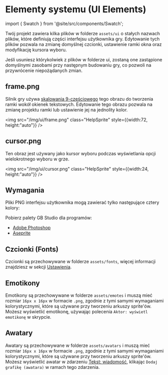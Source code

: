 # Elementy systemu (UI Elements)

import { Swatch } from '@site/src/components/Swatch';


Twój projekt zawiera kilka plików w folderze `assets/ui` o stałych nazwach plików, które definiują części interfejsu użytkownika gry. Edytowanie tych plików pozwala na zmianę domyślnej czcionki, ustawienie ramki okna oraz modyfikację kursora wyboru.

Jeśli usuniesz którykolwiek z plików w folderze ui, zostaną one zastąpione domyślnymi zasobami przy następnym budowaniu gry, co pozwoli na przywrócenie niepożądanych zmian.


## frame.png

Silnik gry używa [skalowania 9-częściowego](https://en.wikipedia.org/wiki/9-slice_scaling) tego obrazu do tworzenia ramki wokół okienek tekstowych. Edytowanie tego obrazu pozwala na zmianę projektu ramki lub ustawienie jej na jednolity kolor.

<img src="/img/ui/frame.png" class="HelpSprite" style={{width:72, height:"auto"}} />

## cursor.png

Ten obraz jest używany jako kursor wyboru podczas wyświetlania opcji wielokrotnego wyboru w grze.


<img src="/img/ui/cursor.png" class="HelpSprite" style={{width:24, height:"auto"}} />

## Wymagania

Pliki PNG interfejsu użytkownika mogą zawierać tylko następujące cztery kolory:

<Swatch color="#071821" />
<Swatch color="#306850" />
<Swatch color="#86c06c" />
<Swatch color="#e0f8cf" />

Pobierz palety GB Studio dla programów:
- [Adobe Photoshop](/assets/swatches/gb-studio-photoshop.aco)  
- [Aseprite](/assets/swatches/gb-studio-aseprite.aseprite)  

## Czcionki (Fonts)

Czcionki są przechowywane w folderze `assets/fonts`, więcej informacji znajdziesz w sekcji [Ustawienia](/docs/settings/#ui-elements--fonts).

## Emotikony

Emotikony są przechowywane w folderze `assets/emotes` i muszą mieć rozmiar `16px x 16px` w formacie `.png`, zgodnie z tymi samymi wymaganiami kolorystycznymi, które są używane przy tworzeniu arkuszy sprite'ów. Możesz wyświetlić emotikonę, używając polecenia `Aktor: wyświetl emotikonę` w skrypcie.


## Awatary

Awatary są przechowywane w folderze `assets/avatars` i muszą mieć rozmiar `16px x 16px` w formacie `.png`, zgodnie z tymi samymi wymaganiami kolorystycznymi, które są używane przy tworzeniu arkuszy sprite'ów. Możesz wyświetlić awatar w zdarzeniu [Tekst: wiadomość](/docs/scripting/script-glossary/dialogue-menus#display-dialogue), klikając `Dodaj grafikę (awatara)` w ramach tego zdarzenia.
